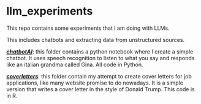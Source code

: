# llm_experiments

This repo contains some experiments that I am doing with LLMs.

This includes chatbots and extracting data from unstructured sources. 

***[chatbotAI](./chatbotAI/)***: this folder contains a python notebook where I create a simple chatbot. It uses speech recognition to listen to what you say and responds like an italian grandma called Gina. All code in Python.

***[coverletters](./coverletters/)***: this folder contain my attempt to create cover letters for job applications, like many website promise to do nowadays. It is a simple version that writes a cover letter in the style of Donald Trump. This code is in R. 
